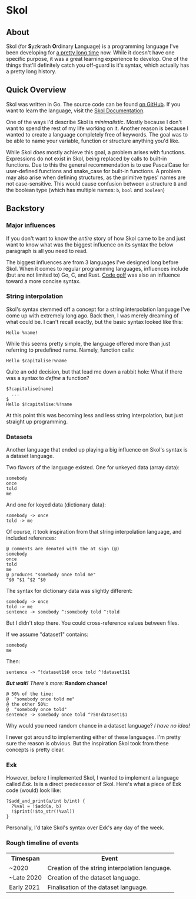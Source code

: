 # Skol

## About

Skol (for **S**yz**k**rash **O**rdinary **L**anguage) is a programming language
I've been developing for [a pretty long time][first-commit] now. While it
doesn't have one specific purpose, it was a great learning experience to
develop. One of the things that'll definitely catch you off-guard is it's
syntax, which actually has a pretty long history.

## Quick Overview

Skol was written in Go. The source code can be found [on GitHub][github].
If you want to learn the language, visit the [Skol Documentation][docs].

One of the ways I'd describe Skol is *minimalistic*. Mostly because I don't
want to spend the rest of my life working on it. Another reason is because I
wanted to create a language completely free of keywords. The goal was to be
able to name your variable, function or structure anything you'd like.

While Skol *does* mostly achieve this goal, a problem arises with functions.
Expressions do not exist in Skol, being replaced by calls to built-in functions.
Due to this the general recommendation is to use PascalCase for user-defined
functions and snake_case for built-in functions. A problem may also arise
when defining structures, as the primitve types' names are not case-sensitive.
This would cause confusion between a structure `B` and the boolean type (which
has multiple names: `b`, `bool` and `boolean`)

## Backstory

### Major influences

If you don't want to know the *entire* story of how Skol came to be and just
want to know what was the biggest influence on its syntax the below paragraph
is all you need to read.

The biggest influences are from 3 languages I've designed long before Skol.
When it comes to regular programming languages, influences include (but are not
limited to) Go, C, and Rust. [Code golf][codegolf] was also an influence toward
a more concise syntax.

### String interpolation

Skol's syntax stemmed off a concept for a string interpolation language I've
come up with extremely long ago. Back then, I was merely dreaming of what
could be. I can't recall exactly, but the basic syntax looked like this:

```
Hello %name!
```

While this seems pretty simple, the language offered more than just referring
to predefined name. Namely, function calls:

```
Hello $capitalise:%name
```

Quite an odd decision, but that lead me down a rabbit hole: What if there was
a syntax to *define* a function?

```
$?capitalise[name]
  ...
$
Hello $!capitalise:%!name
```

At this point this was becoming less and less string interpolation, but just
straight up programming.

### Datasets

Another language that ended up playing a big influence on Skol's syntax is a
dataset language.

Two flavors of the language existed. One for unkeyed data (array data):

```
somebody
once
told
me
```

And one for keyed data (dictionary data):

```
somebody -> once
told -> me
```

Of course, it took inspiration from that string interpolation language, and
included references:

```
@ comments are denoted with the at sign (@)
somebody
once
told
me
@ produces "somebody once told me"
^$0 ^$1 ^$2 ^$0
```

The syntax for dictionary data was slightly different:

```
somebody -> once
told -> me
sentence -> somebody ^:somebody told ^:told
```

But I didn't stop there. You could cross-reference values between files.

If we assume "dataset1" contains:

```
somebody
me
```

Then:

```
sentence -> ^!dataset1$0 once told ^!dataset1$1
```

***But wait!*** *There's more:* **Random chance!**

```
@ 50% of the time:
@  "somebody once told me"
@ the other 50%:
@  "somebody once told"
sentence -> somebody once told ^?50!dataset1$1
```

Why would you need random chance in a dataset language? *I have no idea!*

I never got around to implementing either of these languages. I'm pretty sure
the reason is obvious. But the inspiration Skol took from these concepts is
pretty clear.

### Exk

However, before I implemented Skol, I wanted to implement a language called
*Exk*. Is is a direct predecessor of Skol. Here's what a piece of Exk code
(would) look like:

```
?$add_and_print(a/int b/int) {
  ?%val = !$add(a, b)
  !$print(!$to_str(!%val))
}
```

Personally, I'd take Skol's syntax over Exk's any day of the week.

### Rough timeline of events

<table>
<tr>
<th>Timespan</th><th>Event</th>
</tr>
<tr>
<td>~2020</td><td>Creation of the string interpolation language.</tr>
<td>~Late 2020</td><td>Creation of the dataset language.</tr>
<td>Early 2021</td><td>Finalisation of the dataset language.</tr>
</tr>
</table>


[first-commit]: https://github.com/syzkrash/skol/commit/70acb244b2ba74344e5ed1c0717b4606975e9fa0
[github]: https://github.com/syzkrash/skol
[docs]: https://syzkrash.github.io/skol
[codegolf]: https://en.wikipedia.org/wiki/Code_golf
